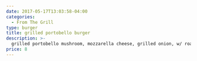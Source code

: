 ```yaml
---
date: 2017-05-17T13:03:58-04:00
categories:
  - From The Grill
type: burger
title: grilled portobello burger
description: >-
  grilled portobello mushroom, mozzarella cheese, grilled onion, w/ roasted red pepper slices
price: 8
---
```

